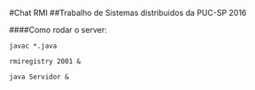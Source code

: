 #Chat RMI
##Trabalho de Sistemas distribuidos da PUC-SP 2016

####Como rodar o server:

`javac *.java`

`rmiregistry 2001 &`

`java Servidor &`
